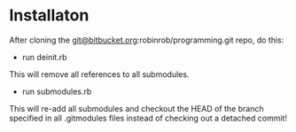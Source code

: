 # Installaton

After cloning the git@bitbucket.org:robinrob/programming.git repo, do this:

- run deinit.rb

This will remove all references to all submodules.

- run submodules.rb

This will re-add all submodules and checkout the HEAD of the branch specified in all .gitmodules files instead of checking out a detached commit!
